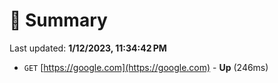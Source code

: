 # 📖 Summary
Last updated: **1/12/2023, 11:34:42 PM**

- `GET` [https://google.com](https://google.com) - **Up** (246ms)
